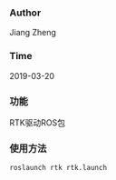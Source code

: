 ### Author
Jiang Zheng
### Time
2019-03-20
### 功能
RTK驱动ROS包
### 使用方法
```
roslaunch rtk rtk.launch 
```
